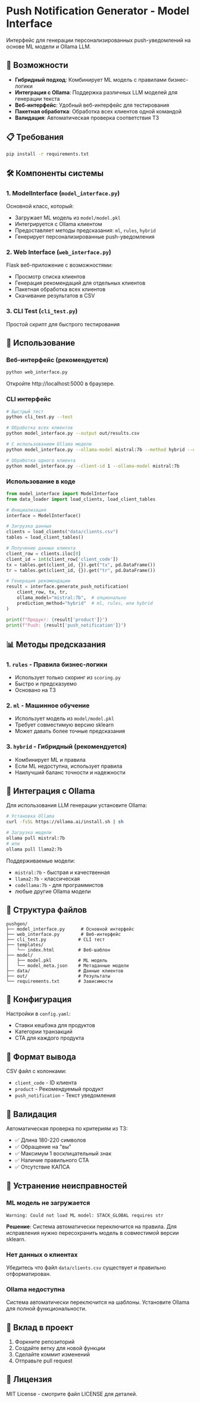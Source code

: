 # Push Notification Generator - Model Interface

Интерфейс для генерации персонализированных push-уведомлений на основе ML модели и Ollama LLM.

## 🚀 Возможности

- **Гибридный подход**: Комбинирует ML модель с правилами бизнес-логики
- **Интеграция с Ollama**: Поддержка различных LLM моделей для генерации текста
- **Веб-интерфейс**: Удобный веб-интерфейс для тестирования
- **Пакетная обработка**: Обработка всех клиентов одной командой
- **Валидация**: Автоматическая проверка соответствия ТЗ

## 📋 Требования

```bash
pip install -r requirements.txt
```

## 🛠️ Компоненты системы

### 1. ModelInterface (`model_interface.py`)
Основной класс, который:
- Загружает ML модель из `model/model.pkl`
- Интегрируется с Ollama клиентом
- Предоставляет методы предсказания: `ml`, `rules`, `hybrid`
- Генерирует персонализированные push-уведомления

### 2. Web Interface (`web_interface.py`)
Flask веб-приложение с возможностями:
- Просмотр списка клиентов
- Генерация рекомендаций для отдельных клиентов
- Пакетная обработка всех клиентов
- Скачивание результатов в CSV

### 3. CLI Test (`cli_test.py`)
Простой скрипт для быстрого тестирования

## 🚀 Использование

### Веб-интерфейс (рекомендуется)

```bash
python web_interface.py
```

Откройте http://localhost:5000 в браузере.

### CLI интерфейс

```bash
# Быстрый тест
python cli_test.py --test

# Обработка всех клиентов
python model_interface.py --output out/results.csv

# С использованием Ollama модели
python model_interface.py --ollama-model mistral:7b --method hybrid --output out/results.csv

# Обработка одного клиента
python model_interface.py --client-id 1 --ollama-model mistral:7b
```

### Использование в коде

```python
from model_interface import ModelInterface
from data_loader import load_clients, load_client_tables

# Инициализация
interface = ModelInterface()

# Загрузка данных
clients = load_clients("data/clients.csv")
tables = load_client_tables()

# Получение данных клиента
client_row = clients.iloc[0]
client_id = int(client_row['client_code'])
tx = tables.get(client_id, {}).get("tx", pd.DataFrame())
tr = tables.get(client_id, {}).get("tr", pd.DataFrame())

# Генерация рекомендации
result = interface.generate_push_notification(
    client_row, tx, tr, 
    ollama_model="mistral:7b",  # опционально
    prediction_method="hybrid"  # ml, rules, или hybrid
)

print(f"Продукт: {result['product']}")
print(f"Push: {result['push_notification']}")
```

## 📊 Методы предсказания

### 1. `rules` - Правила бизнес-логики
- Использует только скоринг из `scoring.py`
- Быстро и предсказуемо
- Основано на ТЗ

### 2. `ml` - Машинное обучение
- Использует модель из `model/model.pkl`
- Требует совместимую версию sklearn
- Может давать более точные предсказания

### 3. `hybrid` - Гибридный (рекомендуется)
- Комбинирует ML и правила
- Если ML недоступна, использует правила
- Наилучший баланс точности и надежности

## 🤖 Интеграция с Ollama

Для использования LLM генерации установите Ollama:

```bash
# Установка Ollama
curl -fsSL https://ollama.ai/install.sh | sh

# Загрузка модели
ollama pull mistral:7b
# или
ollama pull llama2:7b
```

Поддерживаемые модели:
- `mistral:7b` - быстрая и качественная
- `llama2:7b` - классическая
- `codellama:7b` - для программистов
- любые другие Ollama модели

## 📁 Структура файлов

```
pushgen/
├── model_interface.py      # Основной интерфейс
├── web_interface.py        # Веб-интерфейс
├── cli_test.py            # CLI тест
├── templates/
│   └── index.html         # Веб-шаблон
├── model/
│   ├── model.pkl          # ML модель
│   └── model_meta.json    # Метаданные модели
├── data/                  # Данные клиентов
├── out/                   # Результаты
└── requirements.txt       # Зависимости
```

## 🔧 Конфигурация

Настройки в `config.yaml`:
- Ставки кешбэка для продуктов
- Категории транзакций
- CTA для каждого продукта

## 📝 Формат вывода

CSV файл с колонками:
- `client_code` - ID клиента
- `product` - Рекомендуемый продукт
- `push_notification` - Текст уведомления

## 🧪 Валидация

Автоматическая проверка по критериям из ТЗ:
- ✅ Длина 180-220 символов
- ✅ Обращение на "вы"
- ✅ Максимум 1 восклицательный знак
- ✅ Наличие правильного CTA
- ✅ Отсутствие КАПСА

## 🐛 Устранение неисправностей

### ML модель не загружается
```
Warning: Could not load ML model: STACK_GLOBAL requires str
```
**Решение**: Система автоматически переключится на правила. Для исправления нужно пересохранить модель в совместимой версии sklearn.

### Нет данных о клиентах
Убедитесь что файл `data/clients.csv` существует и правильно отформатирован.

### Ollama недоступна
Система автоматически переключится на шаблоны. Установите Ollama для полной функциональности.

## 🤝 Вклад в проект

1. Форкните репозиторий
2. Создайте ветку для новой функции
3. Сделайте коммит изменений
4. Отправьте pull request

## 📄 Лицензия

MIT License - смотрите файл LICENSE для деталей.
